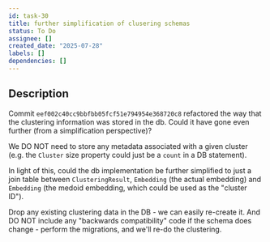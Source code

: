 ```yaml
---
id: task-30
title: further simplification of clusering schemas
status: To Do
assignee: []
created_date: "2025-07-28"
labels: []
dependencies: []
---
```


## Description

Commit `eef002c40cc9bbfbb05fcf51e794954e368720c8` refactored the way that the
clustering information was stored in the db. Could it have gone even further
(from a simplification perspective)?

We DO NOT need to store any metadata associated with a given cluster (e.g. the
`Cluster` size property could just be a `count` in a DB statement).

In light of this, could the db implementation be further simplified to just a
join table between `ClusteringResult`, `Embedding` (the actual embedding) and
`Embedding` (the medoid embedding, which could be used as the "cluster ID").

Drop any existing clustering data in the DB - we can easily re-create it. And DO
NOT include any "backwards compatibility" code if the schema does change -
perform the migrations, and we'll re-do the clustering.

